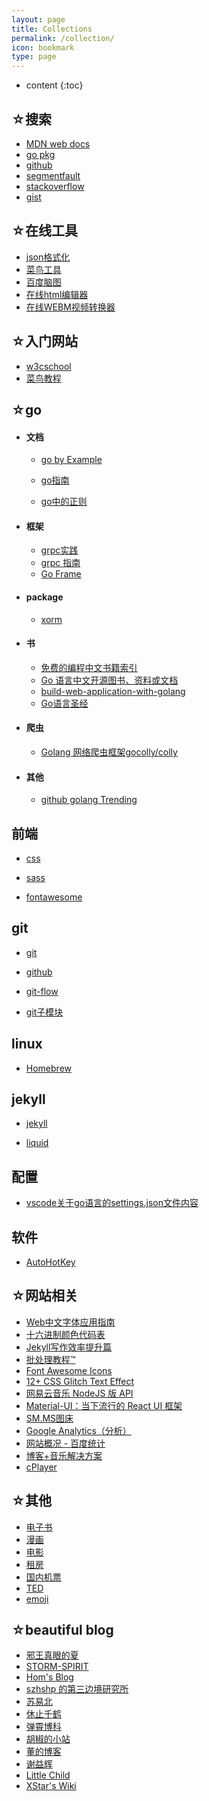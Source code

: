 ```yaml
---
layout: page
title: Collections
permalink: /collection/
icon: bookmark
type: page
---
```


* content
{:toc}


## ☆搜索

  * [MDN web docs](https://developer.mozilla.org/zh-CN/docs/Web/JavaScript)  
  * [go pkg](https://go.dev/)  
  * [github](https://github.com/)
  * [segmentfault](https://segmentfault.com/)  
  * [stackoverflow](https://stackoverflow.com/)  
  * [gist](https://gist.github.com/discover)

## ☆在线工具

  * [json格式化](http://www.bejson.com/)  
  * [菜鸟工具](https://c.runoob.com/)  
  * [百度脑图](https://naotu.baidu.com/home)  
  * [在线html编辑器](http://kindeditor.net/demo.php)  
  * [在线WEBM视频转换器](https://convertio.co/zh/webm-converter/)  

## ☆入门网站

  * [w3cschool](https://www.w3cschool.cn/)  
  * [菜鸟教程](https://www.runoob.com/design-pattern/design-pattern-tutorial.html)  

## ☆go

* #### 文档

  * [go by Example](https://books.studygolang.com/gobyexample/) 

  * [go指南](http://tour.studygolang.com/list)  

  * [go中的正则](https://www.cnblogs.com/golove/p/3269099.html)

* #### 框架

  * [grpc实践](https://segmentfault.com/a/1190000008106582)
  * [grpc 指南](https://jergoo.github.io/go-grpc-tutorial/#/)
  * [Go Frame](https://goframe.org/index)

* #### package
  
  * [xorm](https://git-scm.com/book/zh/v2/Git-%E5%B7%A5%E5%85%B7-%E5%AD%90%E6%A8%A1%E5%9D%97)

* #### 书
  
  * [免费的编程中文书籍索引](https://github.com/justjavac/free-programming-books-zh_CN#go)
  * [Go 语言中文开源图书、资料或文档](https://books.studygolang.com/)
  * [build-web-application-with-golang](build-web-application-with-golang)
  * [Go语言圣经](https://books.studygolang.com/gopl-zh/)

* #### 爬虫

  * [Golang 网络爬虫框架gocolly/colly](https://www.cnblogs.com/majianguo/p/8146110.html)

* #### 其他

  * [github golang Trending](https://github.com/trending/go?since=monthly)


## 前端

  * [css](http://www.ruanyifeng.com/blog/2010/03/css_cookbook.html)  

  * [sass](https://www.ruanyifeng.com/blog/2012/06/sass.html) 
  
  * [fontawesome](http://www.fontawesome.com.cn/)  


## git

  * [git](https://git-scm.com/book/zh/v2)  

  * [github](https://help.github.com/cn/github/searching-for-information-on-github/searching-code)

  * [git-flow](https://danielkummer.github.io/git-flow-cheatsheet/index.zh_CN.html)  
  * [git子模块](https://git-scm.com/book/zh/v2/Git-%E5%B7%A5%E5%85%B7-%E5%AD%90%E6%A8%A1%E5%9D%97)

## linux
  * [Homebrew](https://brew.sh/)

## jekyll

  * [jekyll](http://jekyllcn.com/docs/quickstart/)  

  * [liquid](https://liquid.bootcss.com/basics/types/)  


## 配置

  * [vscode关于go语言的settings.json文件内容](https://juejin.im/post/6844904122450182151)


## 软件

  * [AutoHotKey](https://wyagd001.github.io/zh-cn/docs/AutoHotkey.htm)  

## ☆网站相关

  * [Web中文字体应用指南](https://ruby-china.org/topics/14005)
  * [十六进制颜色代码表](https://encycolorpedia.cn/fecdc1)
  * [Jekyll写作效率提升篇](https://xu3352.github.io/blog/2017/08/06/jekyll-skills)
  * [批处理教程™](https://www.yiibai.com/batch_script/)
  * [Font Awesome Icons](https://fontawesome.com/v4.7.0/icons/)
  * [12+ CSS Glitch Text Effect](https://csshint.com/css-glitch-text-effect/)
  * [网易云音乐 NodeJS 版 API](https://binaryify.github.io/NeteaseCloudMusicApi/#/?id=neteasecloudmusicapi)
  * [Material-UI：当下流行的 React UI 框架](https://material-ui.com/zh/)
  * [SM.MS图床](https://sm.ms/)
  * [Google Analytics（分析）](https://analytics.google.com/analytics/web/#/report/visitors-geo/a163446273w228823629p215691923/)
  * [网站概况 - 百度统计](https://tongji.baidu.com/web/10000184192/overview/index?siteId=14951554)
  * [博客+音乐解决方案](https://szhshp.org/tech/2017/04/04/randommusic)
  * [cPlayer](https://cplayer.js.org/)

## ☆其他
  
  * [电子书](http://cn.epubee.com/books/)  
  * [漫画](https://volmoe.com/)
  * [电影](http://magnet.chongbuluo.com/)  
  * [租房](https://woyaozufang.live/#/)  
  * [国内机票](https://www.tianxun.com/)  
  * [TED](https://www.ted.com/talks)  
  * [emoji](https://gist.github.com/tldsn/9fedce660646a63024162f42ddaa9c1c)
  
<!-- ## Comments
{% include comments.html %} -->

## ☆beautiful blog

  * [邪王真眼的夏](http://xiajian.github.io/2014/10/22/bundle)
  * [STORM-SPIRIT](http://wulfric.me/2014/09/jekyll-plugs/)
  * [Hom's Blog](https://gohom.win/2016/02/04/update-github-rouge/)
  * [szhshp 的第三边境研究所](https://szhshp.org/)
  * [苏易北](https://abelsu7.top/)
  * [休止千鹤](https://www.restkhz.com/)
  * [弹霄博科](https://www.txisfine.cn/)
  * [胡椒的小站](https://moxo.io/) 
  * [董的博客](https://poph163.com/category/goland/) 
  * [谢益辉](https://yihui.org/cn/)
  * [Little Child](http://www.albertbamboo.cn/markdown/2018/01/20/kramdown.html)
  * [XStar's Wiki](http://xstarcd.github.io/wiki/index.html)